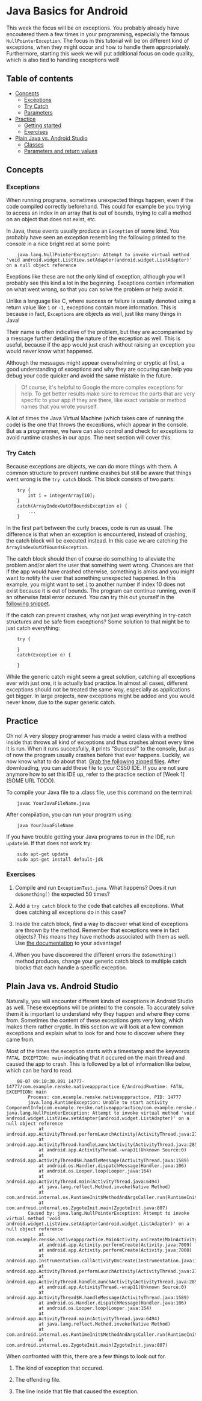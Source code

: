 # Java Basics for Android
This week the focus will be on exceptions. You probably already have encoutered them a few times in your programming, especially the famous `NullPointerException`. The focus in this tutorial will be on different kind of exceptions, when they might occur and how to handle them appropriately. Furthermore, starting this week we will put additional focus on code quality, which is also tied to handling exceptions well!

## Table of contents
- [Concepts](#concepts)
    * [Exceptions](#classes)
    * [Try Catch](#constructor)
    * [Parameters](#parameters)
- [Practice](#practice)
	* [Getting started](#getting-started)
	* [Exercises](#exercises)
- [Plain Java vs. Android Studio](#java-vs-android)
    * [Classes](#android-classes)
    * [Parameters and return values](#android-params)

<a name="concepts"></a>

## Concepts

<a name="exceptions"></a>

### Exceptions
When running programs, sometimes unexpected things happen, even if the code compiled correctly beforehand. This could for example be you trying to access an index in an array that is out of bounds, trying to call a method on an object that does not exist, etc. 

In Java, these events usually produce an `Exception` of some kind. You probably have seen an exception resembling the following printed to the console in a nice bright red at some point:

        java.lang.NullPointerException: Attempt to invoke virtual method 'void android.widget.ListView.setAdapter(android.widget.ListAdapter)' on a null object reference

Exeptions like these are not the only kind of exception, although you will probably see this kind a lot in the beginning. Exceptions contain information on what went wrong, so that you can solve the problem or help avoid it. 

Unlike a language like C, where success or failure is usually denoted using a return value like `1` or `-1`, exceptions contain more information. This is because in fact, `Exceptions` are objects as well, just like many things in Java! 

Their name is often indicative of the problem, but they are accompanied by a message further detailing the nature of the exception as well. This is useful, because if the app would just crash without raising an exception you would never know what happened. 

Although the messages might appear overwhelming or cryptic at first, a good understanding of exceptions and why they are occuring can help you debug your code quicker and avoid the same mistake in the future. 

> Of course, it's helpful to Google the more complex exceptions for help. To get better results make sure to remove the parts that are very specific to your app if they are there, like exact variable or method names that you wrote yourself.

A lot of times the Java Virtual Machine (which takes care of running the code) is the one that throws the exceptions, which appear in the console. But as a programmer, we have can also control and check for exceptions to avoid runtime crashes in our apps. The next section will cover this.

<a name="try-catch"></a>

### Try Catch
Because exceptions are objects, we can do more things with them. A common structure to prevent runtime crashes but still be aware that things went wrong is the `try catch` block. This block consists of two parts:

        try {
            int i = integerArray[10];
        }
        catch(ArrayIndexOutOfBoundsException e) {
            ...
        }

In the first part between the curly braces, code is run as usual. The difference is that when an exception is encountered, instead of crashing, the catch block will be executed instead. In this case we are catching the `ArrayIndexOutOfBoundsException`. 

The catch block should then of course do something to alleviate the problem and/or alert the user that something went wrong. Chances are that if the app would have crashed otherwise, something is amiss and you might want to notify the user that something unexpected happened. In this example, you might want to set `i` to another number if index 10 does not exist because it is out of bounds. The program can continue running, even if an otherwise fatal error occured. You can try this out yourself in the [following snippet](http://bit.ly/2voT5Hc).

If the catch can prevent crashes, why not just wrap everything in try-catch structures and be safe from exceptions? Some solution to that might be to just catch everything:

        try {

        }
        catch(Exception e) {

        }

While the generic catch might seem a great solution, catching all exceptions ever with just one, it is actually bad practice. In almost all cases, different exceptions should not be treated the same way, especially as applications get bigger. In large projects, new exceptions might be added and you would never know, due to the super generic catch. 


<a name="practice"></a>

## Practice
 Oh no! A very sloppy programmer has made a weird class with a method inside that throws all kind of exceptions and thus crashes almost every time it is run. When it runs succesfully, it prints "Success!" to the console, but as of now the program usually crashes before that ever happens. Luckily, we now know what to do about that. [Grab the following zipped files](Java/ExceptionTest.zip).  After downloading, you can add these file to your CS50 IDE. If you are not sure anymore how to set this IDE up, refer to the practice section of [Week 1](SOME URL TODO). 

To compile your Java file to a .class file, use this command on the terminal:

        javac YourJavaFileName.java

After compilation, you can run your program using:

        java YourJavaFileName

If you have trouble getting your Java programs to run in the IDE, run `update50`. If that does not work try:

        sudo apt-get update
        sudo apt-get install default-jdk


<a name="exercises"></a>

### Exercises 

1. Compile and run `ExceptionTest.java`. What happens? Does it run `doSomething()` the expected 50 times? 

2. Add a `try catch` block to the code that catches all exceptions. What does catching all exceptions do in this case?

3. Inside the catch block, find a way to discover what kind of exceptions are thrown by the method. Remember that exceptions were in fact objects? This means they have methods associated with them as well. Use [the documentation](https://docs.oracle.com/javase/8/docs/api/index.html?java/lang/Exception.html) to your advantage!

4. When you have discovered the different errors the `doSomething()` method produces, change your generic catch block to multiple catch blocks that each handle a specific exception.

<a name="java-vs-android"></a>

## Plain Java vs. Android Studio
Naturally, you will encounter different kinds of exceptions in Android Studio as well. These exceptions will be printed to the console. To accurately solve them it is important to understand why they happen and where they come from. Sometimes the content of these exceptions gets very long, which makes them rather cryptic. In this section we will look at a few common exceptions and explain what to look for and how to discover where they came from.

Most of the times the exception starts with a timestamp and the keywords `FATAL EXCEPTION: main` indicating that it occured on the main thread and caused the app to crash. This is followed by a lot of information like below, which can be hard to read. 

        08-07 09:10:30.091 14777-14777/com.example.renske.nativeapppractice E/AndroidRuntime: FATAL EXCEPTION: main
            Process: com.example.renske.nativeapppractice, PID: 14777
            java.lang.RuntimeException: Unable to start activity ComponentInfo{com.example.renske.nativeapppractice/com.example.renske.nativeapppractice.MainActivity}: java.lang.NullPointerException: Attempt to invoke virtual method 'void android.widget.ListView.setAdapter(android.widget.ListAdapter)' on a null object reference
                at android.app.ActivityThread.performLaunchActivity(ActivityThread.java:2778)
                at android.app.ActivityThread.handleLaunchActivity(ActivityThread.java:2856)
                at android.app.ActivityThread.-wrap11(Unknown Source:0)
                at android.app.ActivityThread$H.handleMessage(ActivityThread.java:1589)
                at android.os.Handler.dispatchMessage(Handler.java:106)
                at android.os.Looper.loop(Looper.java:164)
                at android.app.ActivityThread.main(ActivityThread.java:6494)
                at java.lang.reflect.Method.invoke(Native Method)
                at com.android.internal.os.RuntimeInit$MethodAndArgsCaller.run(RuntimeInit.java:438)
                at com.android.internal.os.ZygoteInit.main(ZygoteInit.java:807)
            Caused by: java.lang.NullPointerException: Attempt to invoke virtual method 'void android.widget.ListView.setAdapter(android.widget.ListAdapter)' on a null object reference
                at com.example.renske.nativeapppractice.MainActivity.onCreate(MainActivity.java:34)
                at android.app.Activity.performCreate(Activity.java:7009)
                at android.app.Activity.performCreate(Activity.java:7000)
                at android.app.Instrumentation.callActivityOnCreate(Instrumentation.java:1214)
                at android.app.ActivityThread.performLaunchActivity(ActivityThread.java:2731)
                at android.app.ActivityThread.handleLaunchActivity(ActivityThread.java:2856) 
                at android.app.ActivityThread.-wrap11(Unknown Source:0) 
                at android.app.ActivityThread$H.handleMessage(ActivityThread.java:1589) 
                at android.os.Handler.dispatchMessage(Handler.java:106) 
                at android.os.Looper.loop(Looper.java:164) 
                at android.app.ActivityThread.main(ActivityThread.java:6494) 
                at java.lang.reflect.Method.invoke(Native Method) 
                at com.android.internal.os.RuntimeInit$MethodAndArgsCaller.run(RuntimeInit.java:438) 
                at com.android.internal.os.ZygoteInit.main(ZygoteInit.java:807) 

When confronted with this, there are a few things to look out for. 

1) The kind of exception that occured.

2) The offending file.

3) The line inside that file that caused the exception. 